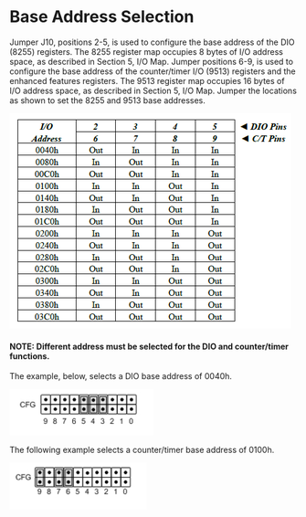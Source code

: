 # Base Address Selection

Jumper J10, positions 2-5, is used to configure the base address of the DIO \(8255\) registers. The 8255 register map occupies 8 bytes of I/O address space, as described in Section 5, I/O Map. Jumper positions 6-9, is used to configure the base address of the counter/timer I/O \(9513\) registers and the enhanced features registers. The 9513 register map occupies 16 bytes of I/O address space, as described in Section 5, I/O Map. Jumper the locations as shown to set the 8255 and 9513 base addresses.

![](../../../.gitbook/assets/4%20%283%29.png)

#### NOTE: Different address must be selected for the DIO and counter/timer functions. 

The example, below, selects a DIO base address of 0040h.

![Figure 2: Example - Set DIO Base Address to 0040h](../../../.gitbook/assets/5%20%281%29.png)

The following example selects a counter/timer base address of 0100h.

![Figure 3: Example - Set Counter/Timer Base Address to 0100h](../../../.gitbook/assets/6%20%283%29.png)



